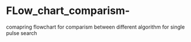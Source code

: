 # FLow_chart_comparism-
comapring flowchart for comparism between different algorithm for single pulse search 
